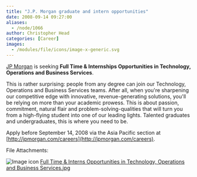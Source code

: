 ```yaml
---
title: "J.P. Morgan graduate and intern opportunities"
date: 2008-09-14 09:27:00
aliases:
  - /node/1066
author: Christopher Head
categories: [Career]
images:
  - /modules/file/icons/image-x-generic.svg
---
```


[JP Morgan](http://jpmorgan.com) is seeking **Full Time & Internships Opportunities in Technology, Operations and Business Services**.

This is rather surprising: people from any degree can join our Technology, Operations and Business Services teams. After all, when you're sharpening our competitive edge with innovative, revenue-generating solutions, you'll be relying on more than your academic prowess. This is about passion, commitment, natural flair and problem-solving-qualities that will turn you from a high-flying student into one of our leading lights. Talented graduates and undergraduates, this is where you need to be.

Apply before September 14, 2008 via the Asia Pacific section at [http://jpmorgan.com/careers](http://jpmorgan.com/careers).

File Attachments: 

 ![Image icon](/modules/file/icons/image-x-generic.svg "image/jpeg") [Full Time & Interns Opportunities in Technology, Operations and Business Services.jpg](https://ubccsss.org/files/Full%20Time%20%26%20Interns%20Opportunities%20in%20Technology%2C%20Operations%20and%20Business%20Services.jpg)
